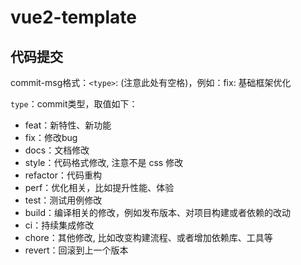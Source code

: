# vue2-template

## 代码提交
commit-msg格式：`<type>`: (注意此处有空格)，例如：fix: 基础框架优化

`type`：commit类型，取值如下：
- feat：新特性、新功能
- fix：修改bug
- docs：文档修改
- style：代码格式修改, 注意不是 css 修改
- refactor：代码重构
- perf：优化相关，比如提升性能、体验
- test：测试用例修改
- build：编译相关的修改，例如发布版本、对项目构建或者依赖的改动
- ci：持续集成修改
- chore：其他修改, 比如改变构建流程、或者增加依赖库、工具等
- revert：回滚到上一个版本